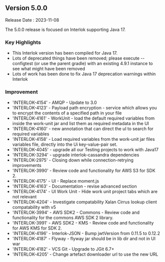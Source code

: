 ## Version 5.0.0 ##

Release Date : 2023-11-08

The 5.0.0 release is focused on Interlok supporting Java 17.

### Key Highlights

- This Interlok version has been compiled for Java 17.
- Lots of deprecated things have been removed; please execute --configtest (or use the parent gradle) with an existing 4.9.1 instance to see what might have been removed
- Lots of work has been done to fix Java 17 deprecation warnings within Interlok

### Improvement

- 'INTERLOK-4154' - AMQP - Update to 3.0
- 'INTERLOK-4123' - Payload path encryption - service which allows you to encrypt the contents of a specified path in your file
- 'INTERLOK-4161' - WorkUnit - load the default required variables from inside the work-unit jar and list them as required metadata in the UI
- 'INTERLOK-4160' - new annotation that can direct the uI to search for required variables
- 'INTERLOK-4158' - Load required variables from the work-unit jar files variables file, directly into the Ui key-value-pair set.
- 'INTERLOK-4045' - upgrade all our Testing projects to work with Java17
- 'INTERLOK-3294' - upgrade interlok-cassandra dependencies 
- 'INTERLOK-2975' - Closing down while connection-retrying improvements
- 'INTERLOK-3990' - Review code and functionality for AWS S3 for SDK 2.
- 'INTERLOK-4175' - UI - Replace moment.js
- 'INTERLOK-4163' - Documentation - revise advanced section
- 'INTERLOK-4174' - UI Work Unit - Hide work unit project tabs which are not relevant
- 'INTERLOK-4204' - Investigate compatability Xalan Cirrus lookup client compatability with v5
- 'INTERLOK-3994' - AWS SDK2 - Commons - Review code and functionality for the commons AWS SDK 2 library.
- 'INTERLOK-3991' - AWS SDK2 - KMS - Review code and functionality for AWS KMS for SDK 2.
- 'INTERLOK-4196' - Interlok-JSON - Bump jwtVersion from 0.11.5 to 0.12.2
- 'INTERLOK-4187' - Flyway - flyway jar should be in lib dir and not in UI war
- 'INTERLOK-4182' - VCS Git - Upgrade to JGit 6.7+
- 'INTERLOK-4205' - Change artefact downloader url to use the new URL